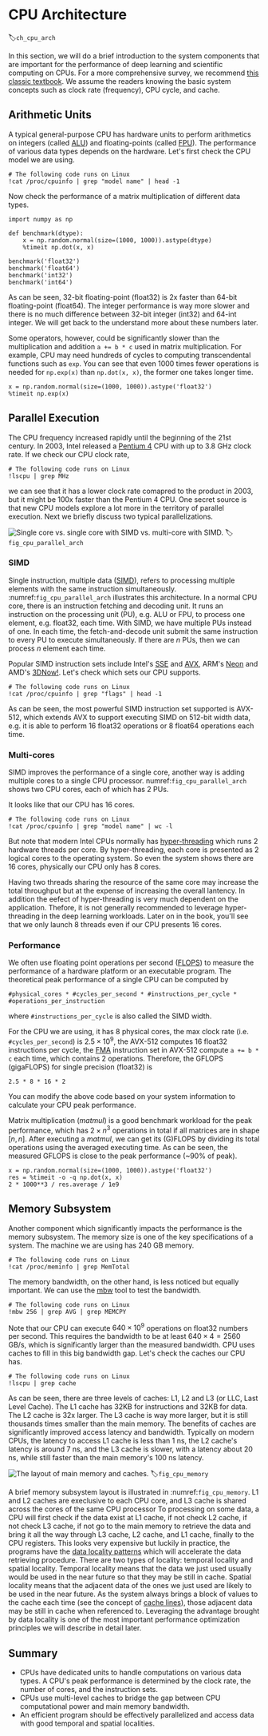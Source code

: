 # CPU Architecture
:label:`ch_cpu_arch`


In this section, we will do a brief introduction to the system components that are important for the performance of deep learning and scientific computing on CPUs. For a more comprehensive survey, we recommend [this classic textbook](https://www.amazon.com/Computer-Architecture-Quantitative-John-Hennessy/dp/012383872X). We assume the readers knowing the basic system concepts such as clock rate (frequency), CPU cycle, and cache.

## Arithmetic Units

A typical general-purpose CPU has hardware units to perform arithmetics on integers (called [ALU](https://en.wikipedia.org/wiki/Arithmetic_logic_unit)) and floating-points (called [FPU](https://en.wikipedia.org/wiki/Floating-point_unit)). The performance of various data types depends on the hardware. Let's first check the CPU model we are using.

```{.python .input  n=1}
# The following code runs on Linux
!cat /proc/cpuinfo | grep "model name" | head -1
```

Now check the performance of a matrix multiplication of different data types.

```{.python .input  n=6}
import numpy as np

def benchmark(dtype):
    x = np.random.normal(size=(1000, 1000)).astype(dtype)
    %timeit np.dot(x, x)

benchmark('float32')
benchmark('float64')
benchmark('int32')
benchmark('int64')
```

As can be seen, 32-bit floating-point (float32) is 2x faster than 64-bit floating-point (float64). The integer performance is way more slower and there is no much difference between 32-bit integer (int32) and 64-int integer. We will get back to the understand more about these numbers later.

Some operators, however, could be significantly slower than the multiplication and addition `a += b * c` used in matrix multiplication. For example, CPU may need hundreds of cycles to computing transcendental functions such as `exp`. You can see that even 1000 times fewer operations is needed for `np.exp(x)` than `np.dot(x, x)`, the former one takes longer time.

```{.python .input  n=14}
x = np.random.normal(size=(1000, 1000)).astype('float32')
%timeit np.exp(x)
```

## Parallel Execution

The CPU frequency increased rapidly until the beginning of the 21st century. In 2003, Intel released a [Pentium 4](https://en.wikipedia.org/wiki/Pentium_4) CPU with up to 3.8 GHz clock rate. If we check our CPU clock rate,

```{.python .input}
# The following code runs on Linux
!lscpu | grep MHz
```

we can see that it has a lower clock rate comapred to the product in 2003, but it might be 100x faster than the Pentium 4 CPU. One secret source is that new CPU models explore a lot more in the territory of parallel execution. Next we briefly discuss two typical parallelizations.

![Single core vs. single core with SIMD vs. multi-core with SIMD.](../img/cpu_parallel_arch.svg)
:label:`fig_cpu_parallel_arch`

### SIMD

Single instruction, multiple data ([SIMD](https://en.wikipedia.org/wiki/SIMD)), refers to processing multiple elements with the same instruction simultaneously. :numref:`fig_cpu_parallel_arch` illustrates this architecture. In a normal CPU core, there is an instruction fetching and decoding unit. It runs an instruction on the processing unit (PU), e.g. ALU or FPU, to process one element, e.g. float32, each time. With SIMD, we have multiple PUs instead of one. In each time, the fetch-and-decode unit submit the same instruction to every PU to execute simultaneously. If there are $n$ PUs, then we can process $n$ element each time.

Popular SIMD instruction sets include Intel's [SSE](https://en.wikipedia.org/wiki/Streaming_SIMD_Extensions) and [AVX](https://en.wikipedia.org/wiki/Advanced_Vector_Extensions), ARM's [Neon](https://en.wikipedia.org/wiki/ARM_architecture#Advanced_SIMD_(NEON)) and AMD's [3DNow!](https://en.wikipedia.org/wiki/3DNow!). Let's check which sets our CPU supports.

```{.python .input}
# The following code runs on Linux
!cat /proc/cpuinfo | grep "flags" | head -1
```

As can be seen, the most powerful SIMD instruction set supported is AVX-512, which
extends AVX to support executing SIMD on 512-bit width data, e.g. it is able to perform 16 float32 operations or 8
float64 operations each time.

### Multi-cores

SIMD improves the performance of a single core, another way is adding multiple
cores to a single CPU processor. numref:`fig_cpu_parallel_arch` shows two CPU
cores, each of which has 2 PUs. 

It looks like that our CPU has 16 cores.

```{.python .input}
# The following code runs on Linux
!cat /proc/cpuinfo | grep "model name" | wc -l
```

But note that modern Intel CPUs normally has 
[hyper-threading](https://en.wikipedia.org/wiki/Hyper-threading) which runs 2 hardware
threads per core. By hyper-threading, each core is presented
as 2 logical cores to the operating system. So even the system shows there are 16
cores, physically our CPU only has 8 cores.

Having two threads sharing the resource of the same core may increase the total throughput but at the expense of increasing the overall lantency.
In addition the eefect of hyper-threading is very much dependent on the application.
Thefore, it is not generally recommended to leverage hyper-threading in the deep learning workloads.
Later on in the book, you'll see that we only launch 8 threads even if our CPU presents 16 cores.

### Performance

We often use floating point operations per second ([FLOPS](https://en.wikipedia.org/wiki/FLOPS)) to measure the performance of a hardware platform or an executable program.
The theoretical peak performance of a single CPU can be computed by

`#physical_cores * #cycles_per_second * #instructions_per_cycle * #operations_per_instruction`

where `#instructions_per_cycle` is also called the SIMD width.

For the CPU we are using, it has 8 physical cores, the max clock rate (i.e. `#cycles_per_second`) is $2.5\times 10^9$, the AVX-512 computes 16 float32 instructions per cycle, the [FMA](https://en.wikipedia.org/wiki/FMA_instruction_set) instruction set in AVX-512 compute `a += b * c` each time, which contains 2 operations. Therefore, the GFLOPS (gigaFLOPS) for single precision (float32) is

```{.python .input}
2.5 * 8 * 16 * 2
```

You can modify the above code based on your system information to calculate your CPU peak performance.

Matrix multiplication (*matmul*) is a good benchmark workload for the peak performance, which has $2\times n^3$ operations in total if all matrices are in shape $[n, n]$. After executing a *matmul*, we can get its (G)FLOPS by dividing its total operations using the averaged executing time. As can be seen, the measured GFLOPS is close to the peak performance (~90% of peak).

```{.python .input}
x = np.random.normal(size=(1000, 1000)).astype('float32')
res = %timeit -o -q np.dot(x, x)
2 * 1000**3 / res.average / 1e9
```

## Memory Subsystem

Another component which significantly impacts the performance is the memory subsystem. The memory size is one of the key specifications of a system. The machine we are using has 240 GB memory.

```{.python .input}
# The following code runs on Linux
!cat /proc/meminfo | grep MemTotal
```

The memory bandwidth, on the other hand, is less noticed but equally important. We can use the
[mbw](http://manpages.ubuntu.com/manpages/xenial/man1/mbw.1.html) tool to test
the bandwidth.

```{.python .input}
# The following code runs on Linux
!mbw 256 | grep AVG | grep MEMCPY
```

Note that our CPU can execute $640\times 10^9$ operations on float32 numbers per second. This
requires the bandwidth to be at least $640\times 4=2560$ GB/s, which is significantly
larger than the measured bandwidth. CPU uses caches to fill
in this big bandwidth gap. Let's check the caches our CPU has.

```{.python .input}
# The following code runs on Linux
!lscpu | grep cache
```

As can be seen, there are three levels of caches: L1, L2 and L3 (or LLC, Last Level Cache). The L1 cache has 32KB for instructions and 32KB for data. The L2 cache is 32x larger. The L3 cache is way more larger, but it is still thousands times smaller than the main memory. The benefits of caches are significantly improved access latency and bandwidth. Typically on modern CPUs,
the latency to access L1 cache is less than 1 ns, the L2 cache's latency is around 7 ns, and the L3 cache is slower, with a latency about 20 ns, while still faster than the main memory's 100 ns latency.


![The layout of main memory and caches.](../img/cpu_memory.svg)
:label:`fig_cpu_memory`

A brief memory subsystem layout is illustrated in :numref:`fig_cpu_memory`.
L1 and L2 caches are execlusive to each CPU core, and L3 cache is shared across the cores of the same CPU processor
To processing on some data, a CPU will first check if the data exist at L1 cache, if not check L2 cache, if not check L3 cache, if not go to the main memory to retrieve the data and bring it all the way through L3 cache, L2 cache, and L1 cache, finally to the CPU registers.
This looks very expensive but luckily in practice, the programs have the [data locality patterns](https://en.wikipedia.org/wiki/Locality_of_reference) which will accelerate the data retrieving procedure. There are two types of locality: temporal locality and spatial locality.
Temporal locality means that the data we just used usually would be used in the near future so that they may be still in cache. Spatial locality means that the adjacent data of the ones we just used are likely to be used in the near future. As the system always brings a block of values to the cache each time (see the concept of [cache lines](https://en.wikipedia.org/wiki/CPU_cache#CACHE-LINES)), those adjacent data may be still in cache when referenced to.
Leveraging the advantage brought by data locality is one of the most important performance optimization principles we will describe in detail later.

## Summary

- CPUs have dedicated units to handle computations on various data types. A CPU's peak performance is determined by the clock rate, the number of cores, and the instruction sets.
- CPUs use multi-level caches to bridge the gap between CPU computational power and main memory bandwidth.
- An efficient program should be effectively parallelized and access data with good temporal and spatial localities.
